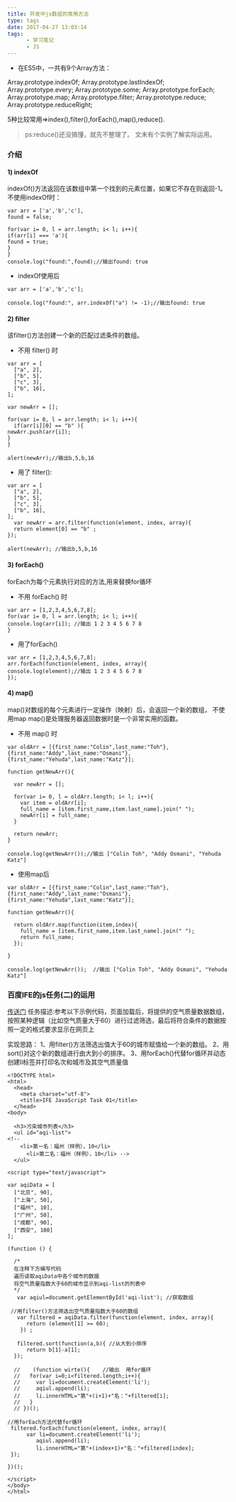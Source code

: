 ```yaml
---
title: 开发中js数组的常用方法
type: tags
date: 2017-04-27 13:03:14
tags:
      - 学习笔记
      - JS
---
```



* 在ES5中，一共有9个Array方法：

Array.prototype.indexOf;
Array.prototype.lastIndexOf;
Array.prototype.every;
Array.prototype.some;
Array.prototype.forEach;
Array.prototype.map;
Array.prototype.filter;
Array.prototype.reduce;
Array.prototype.reduceRight;

5种比较常用=>index(),filter(),forEach(),map(),reduce().
> ps:reduce()还没搞懂，就先不整理了。
文末有个实例了解实际运用。

<!-- more -->

### 介绍

#### 1) indexOf
indexOf()方法返回在该数组中第一个找到的元素位置，如果它不存在则返回-1。
不使用indexOf时：

```
var arr = ['a','b','c'],
found = false;
 
for(var i= 0, l = arr.length; i< l; i++){
if(arr[i] === 'a'){
found = true;
}
}
console.log("found:",found);//输出found: true
```

* indexOf使用后

```
var arr = ['a','b','c'];
 
console.log("found:", arr.indexOf("a") != -1);//输出found: true
```
#### 2) filter
该filter()方法创建一个新的匹配过滤条件的数组。

* 不用 filter() 时

```
var arr = [
  ["a", 2],
  ["b", 5],
  ["c", 3],
  ["b", 16],
];
   
var newArr = [];
 
for(var i= 0, l = arr.length; i< l; i++){
  if(arr[i][0] == "b" ){
newArr.push(arr[i]);
}
}
 
alert(newArr);//输出b,5,b,16
```

* 用了 filter():

```
var arr = [
  ["a", 2],
  ["b", 5],
  ["c", 3],
  ["b", 16],
];
  var newArr = arr.filter(function(element, index, array){
  return element[0] == "b" ;
});
 
alert(newArr); //输出b,5,b,16
```

#### 3) forEach()
forEach为每个元素执行对应的方法,用来替换for循环

* 不用 forEach() 时

```
var arr = [1,2,3,4,5,6,7,8];
for(var i= 0, l = arr.length; i< l; i++){
console.log(arr[i]); //输出 1 2 3 4 5 6 7 8 
}
```

* 用了forEach()

```
var arr = [1,2,3,4,5,6,7,8];
arr.forEach(function(element, index, array){
console.log(element);//输出 1 2 3 4 5 6 7 8 
});
```

#### 4) map()
map()对数组的每个元素进行一定操作（映射）后，会返回一个新的数组，
不使用map
map()是处理服务器返回数据时是一个非常实用的函数。

* 不用 map() 时

```
var oldArr = [{first_name:"Colin",last_name:"Toh"},{first_name:"Addy",last_name:"Osmani"},{first_name:"Yehuda",last_name:"Katz"}];
 
function getNewArr(){
   
  var newArr = [];
   
  for(var i= 0, l = oldArr.length; i< l; i++){
    var item = oldArr[i];
    full_name = [item.first_name,item.last_name].join(" ");
    newArr[i] = full_name;
  }
   
  return newArr;
}
 
console.log(getNewArr());//输出 ["Colin Toh", "Addy Osmani", "Yehuda Katz"]

```

* 使用map后

```
var oldArr = [{first_name:"Colin",last_name:"Toh"},{first_name:"Addy",last_name:"Osmani"},{first_name:"Yehuda",last_name:"Katz"}];
 
function getNewArr(){
     
  return oldArr.map(function(item,index){
    full_name = [item.first_name,item.last_name].join(" ");
    return full_name;
  });
   
}
 
console.log(getNewArr());  //输出 ["Colin Toh", "Addy Osmani", "Yehuda Katz"]
```

### 百度IFE的js任务(二)的运用
[传送门](http://ife.baidu.com/course/detail/id/91)
任务描述:参考以下示例代码，页面加载后，将提供的空气质量数据数组，按照某种逻辑（比如空气质量大于60）进行过滤筛选，最后将符合条件的数据按照一定的格式要求显示在网页上

实现思路：
1、用filter()方法筛选出值大于60的城市赋值给一个新的数组。
2、用sort()对这个新的数组进行由大到小的排序。
3、用forEach()代替for循环并动态创建li标签并打印名次和城市及其空气质量值



```
<!DOCTYPE html>
<html>
  <head>
    <meta charset="utf-8">
    <title>IFE JavaScript Task 01</title>
  </head>
<body>

  <h3>污染城市列表</h3>
  <ul id="aqi-list">
<!--   
    <li>第一名：福州（样例），10</li>
      <li>第二名：福州（样例），10</li> -->
  </ul>

<script type="text/javascript">

var aqiData = [
  ["北京", 90],
  ["上海", 50],
  ["福州", 10],
  ["广州", 50],
  ["成都", 90],
  ["西安", 100]
];

(function () {

  /*
  在注释下方编写代码
  遍历读取aqiData中各个城市的数据
  将空气质量指数大于60的城市显示到aqi-list的列表中
  */
   var aqiul=document.getElementById('aqi-list'); //获取数组

 //用filter()方法筛选出空气质量指数大于60的数组
   var filtered = aqiData.filter(function(element, index, array){
      return (element[1] >= 60);
    }) ;

   filtered.sort(function(a,b){ //从大到小排序
      return b[1]-a[1];
  });
   
  //    (function wirte(){    //输出  用for循环
  //   for(var i=0;i<filtered.length;i++){
  //     var li=document.createElement('li');
  //     aqiul.append(li);
  //     li.innerHTML="第"+(i+1)+"名："+filtered[i];
  //   }
  // })();

//用forEach方法代替for循环
 filtered.forEach(function(element, index, array){
      var li=document.createElement('li');
         aqiul.append(li);
         li.innerHTML="第"+(index+1)+"名："+filtered[index];
 });

})();

</script>
</body>
</html>
```